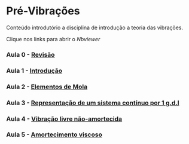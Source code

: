 # Pré-Vibrações
Conteúdo introdutório a disciplina de introdução a teoria das vibrações.

Clique nos links para abrir o *Nbviewer*

### Aula 0 - [Revisão](https://nbviewer.jupyter.org/github/danielbmmatos/PreVib/blob/master/Aula%200%20-%20Revis%C3%A3o.ipynb)

### Aula 1 - [Introdução](https://nbviewer.jupyter.org/github/danielbmmatos/Pre-Vibracoes/blob/master/Aula%201%20-%20Introdu%C3%A7%C3%A3o.ipynb)

### Aula 2 - [Elementos de Mola](https://nbviewer.jupyter.org/github/danielbmmatos/PreVib/blob/master/Aula%202-%20Elementos%20de%20mola.ipynb)

### Aula 3 - [Representação de um sistema contínuo por 1 g.d.l](https://nbviewer.jupyter.org/github/danielbmmatos/Pre-Vibracoes/blob/master/Aula%203-%20%20Representa%C3%A7%C3%A3o%20de%20um%20sistema%20cont%C3%ADnuo%20por%201G.D.L..ipynb)

### Aula 4 - [Vibração livre não-amortecida](https://nbviewer.jupyter.org/github/danielbmmatos/Pre-Vibracoes/blob/master/Aula%204-%20VIbracao%20livre.ipynb)

### Aula 5 - [Amortecimento viscoso](https://nbviewer.jupyter.org/github/danielbmmatos/Pre-Vibracoes/blob/master/Aula%205-%20Amortecimento%20viscoso.ipynb)
